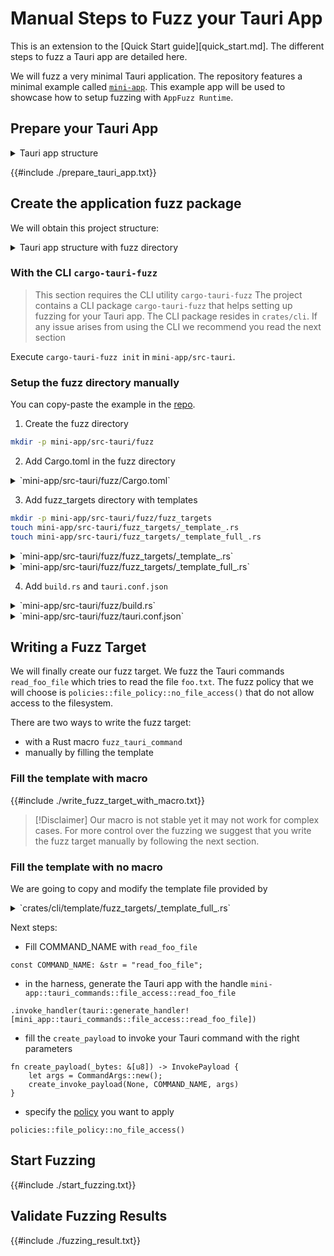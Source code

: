 # Manual Steps to Fuzz your Tauri App

This is an extension to the [Quick Start guide][quick_start.md].
The different steps to fuzz a Tauri app are detailed here.

We will fuzz a very minimal Tauri application.
The repository features a minimal example called [`mini-app`](https://github.com/crabnebula-dev/tauri-fuzzer/tree/main/examples/mini-app).
This example app will be used to showcase how to setup fuzzing with `AppFuzz Runtime`.

## Prepare your Tauri App

<details>
<summary>
Tauri app structure
</summary>

```ignore
mini-app
- ...
- src/
- src-tauri/
    - src/
        - lib.rs
        - main.rs
        - tauri_commands/
            - file_access.rs
            - read_foo_file
            - ...
    - Cargo.toml
```

</details>

{{#include ./prepare_tauri_app.txt}}

## Create the application fuzz package

We will obtain this project structure:

<details>
<summary>
Tauri app structure with fuzz directory
</summary>

```ignore
Project
- ...
- src-tauri
    - src
        - lib.rs
        - main.rs
        - tauri_commands
            - file_access.rs
            - read_foo_file
            - ...
    - fuzz
        - build.rs
        - Cargo.toml
        - fuzz_targets/
            - _template_.rs
            - _template_full_.rs
        - fuzzer_config.toml
        - README.md
        - tauri.conf.json
    - Cargo.toml
```

</details>

### With the CLI `cargo-tauri-fuzz`

> This section requires the CLI utility `cargo-tauri-fuzz`
> The project contains a CLI package `cargo-tauri-fuzz` that helps setting up fuzzing for your Tauri app.
> The CLI package resides in `crates/cli`.
> If any issue arises from using the CLI we recommend you read the next section

Execute `cargo-tauri-fuzz init` in `mini-app/src-tauri`.

### Setup the fuzz directory manually

You can copy-paste the example in the [repo](https://github.com/crabnebula-dev/tauri-fuzzer/tree/main/examples/mini-app/src-tauri/fuzz).

1. Create the fuzz directory

```bash
mkdir -p mini-app/src-tauri/fuzz
```

2. Add Cargo.toml in the fuzz directory

<details>
<summary>
`mini-app/src-tauri/fuzz/Cargo.toml`
</summary>

```toml, ignore
{{#include ../../../crates/cli/template/Cargo.crate-manifest}}
```

</details>

3. Add fuzz_targets directory with templates

```bash
mkdir -p mini-app/src-tauri/fuzz/fuzz_targets
touch mini-app/src-tauri/fuzz_targets/_template_.rs
touch mini-app/src-tauri/fuzz_targets/_template_full_.rs
```

<details>
<summary>
`mini-app/src-tauri/fuzz/fuzz_targets/_template_.rs`
</summary>

```toml, ignore
{{#include ../../../crates/cli/template/fuzz_targets/_template_.rs}}
```

</details>

<details>
<summary>
`mini-app/src-tauri/fuzz/fuzz_targets/_template_full_.rs`
</summary>

```toml, ignore
{{#include ../../../crates/cli/template/fuzz_targets/_template_full_.rs}}
```

</details>

4. Add `build.rs` and `tauri.conf.json`

<details>
<summary> `mini-app/src-tauri/fuzz/build.rs` </summary>

```toml,ignore
{{#include ../../../crates/cli/template/build.rs}}
```

</details>

<details>
<summary> `mini-app/src-tauri/fuzz/tauri.conf.json` </summary>

```toml,ignore
{{#include ../../../crates/cli/template/tauri.conf.json}}
```

</details>

## Writing a Fuzz Target

We will finally create our fuzz target.
We fuzz the Tauri commands `read_foo_file` which tries to read the file `foo.txt`.
The fuzz policy that we will choose is `policies::file_policy::no_file_access()`
that do not allow access to the filesystem.

There are two ways to write the fuzz target:

- with a Rust macro `fuzz_tauri_command`
- manually by filling the template

### Fill the template with macro

{{#include ./write_fuzz_target_with_macro.txt}}

> [!Disclaimer]
> Our macro is not stable yet it may not work for complex cases.
> For more control over the fuzzing we suggest that you write the fuzz target manually by following the next section.

### Fill the template with no macro

We are going to copy and modify the template file provided by

<details>
<summary>
`crates/cli/template/fuzz_targets/_template_full_.rs` 
</summary>

```rust,ignore
{{#include ../../../crates/cli/template/fuzz_targets/_template_full_.rs}}
```

</details>

Next steps:

- Fill COMMAND_NAME with `read_foo_file`

```rust,ignore
const COMMAND_NAME: &str = "read_foo_file";
```

- in the harness, generate the Tauri app with the handle
  `mini-app::tauri_commands::file_access::read_foo_file`

```rust,ignore
.invoke_handler(tauri::generate_handler![mini_app::tauri_commands::file_access::read_foo_file])
```

- fill the `create_payload` to invoke your Tauri command with the right parameters

```rust,ignore
fn create_payload(_bytes: &[u8]) -> InvokePayload {
    let args = CommandArgs::new();
    create_invoke_payload(None, COMMAND_NAME, args)
}
```

- specify the [policy](./available_policies.md) you want to apply

```rust,ignore
policies::file_policy::no_file_access()
```

## Start Fuzzing

{{#include ./start_fuzzing.txt}}

## Validate Fuzzing Results

{{#include ./fuzzing_result.txt}}
